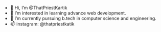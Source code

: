 - 👋 Hi, I’m @ThatPriestKartik
- 👀 I’m interested in learning advance web development.
- 🌱 I’m currently pursuing b.tech in computer science and engineering.
- 📫 instagram: @thatpriestkatik

<!---
ThatPriestKartik/ThatPriestKartik is a ✨ special ✨ repository because its `README.md` (this file) appears on your GitHub profile.
You can click the Preview link to take a look at your changes.
--->
